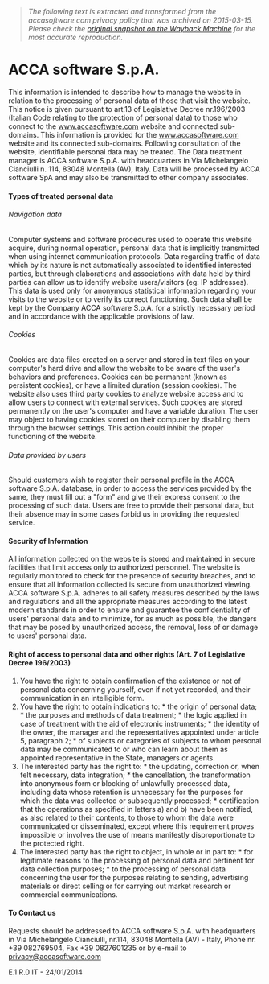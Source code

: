 > *The following text is extracted and transformed from the accasoftware.com privacy policy that was archived on 2015-03-15. Please check the [original snapshot on the Wayback Machine](https://web.archive.org/web/20150315011228id_/http%3A//www.accasoftware.com/en/id42/privacy-policy.html) for the most accurate reproduction.*

# ACCA software S.p.A.

This information is intended to describe how to manage the website in relation to the processing of personal data of those that visit the website. This notice is given pursuant to art.13 of Legislative Decree nr.196/2003 (Italian Code relating to the protection of personal data) to those who connect to the www.accasoftware.com website and connected sub-domains. This information is provided for the www.accasoftware.com website and its connected sub-domains. Following consultation of the website, identifiable personal data may be treated. The Data treatment manager is ACCA software S.p.A. with headquarters in Via Michelangelo Cianciulli n. 114, 83048 Montella (AV), Italy. Data will be processed by ACCA software SpA and may also be transmitted to other company associates.

#### Types of treated personal data

###### Navigation data

Computer systems and software procedures used to operate this website acquire, during normal operation, personal data that is implicitly transmitted when using internet communication protocols. Data regarding traffic of data which by its nature is not automatically associated to identified interested parties, but through elaborations and associations with data held by third parties can allow us to identify website users/visitors (eg: IP addresses). This data is used only for anonymous statistical information regarding your visits to the website or to verify its correct functioning. Such data shall be kept by the Company ACCA software S.p.A. for a strictly necessary period and in accordance with the applicable provisions of law.

###### Cookies

Cookies are data files created on a server and stored in text files on your computer's hard drive and allow the website to be aware of the user's behaviors and preferences. Cookies can be permanent (known as persistent cookies), or have a limited duration (session cookies). The website also uses third party cookies to analyze website access and to allow users to connect with external services. Such cookies are stored permanently on the user's computer and have a variable duration. The user may object to having cookies stored on their computer by disabling them through the browser settings. This action could inhibit the proper functioning of the website.

###### Data provided by users

Should customers wish to register their personal profile in the ACCA software S.p.A. database, in order to access the services provided by the same, they must fill out a "form" and give their express consent to the processing of such data. Users are free to provide their personal data, but their absence may in some cases forbid us in providing the requested service.

#### Security of Information

All information collected on the website is stored and maintained in secure facilities that limit access only to authorized personnel. The website is regularly monitored to check for the presence of security breaches, and to ensure that all information collected is secure from unauthorized viewing. ACCA software S.p.A. adheres to all safety measures described by the laws and regulations and all the appropriate measures according to the latest modern standards in order to ensure and guarantee the confidentiality of users' personal data and to minimize, for as much as possible, the dangers that may be posed by unauthorized access, the removal, loss of or damage to users' personal data.

#### Right of access to personal data and other rights (Art. 7 of Legislative Decree 196/2003)

  1. You have the right to obtain confirmation of the existence or not of personal data concerning yourself, even if not yet recorded, and their communication in an intelligible form.
  2. You have the right to obtain indications to:
    * the origin of personal data;
    * the purposes and methods of data treatment;
    * the logic applied in case of treatment with the aid of electronic instruments;
    * the identity of the owner, the manager and the representatives appointed under article 5, paragraph 2;
    * of subjects or categories of subjects to whom personal data may be communicated to or who can learn about them as appointed representative in the State, managers or agents.
  3. The interested party has the right to:
    * the updating, correction or, when felt necessary, data integration;
    * the cancellation, the transformation into anonymous form or blocking of unlawfully processed data, including data whose retention is unnecessary for the purposes for which the data was collected or subsequently processed;
    * certification that the operations as specified in letters a) and b) have been notified, as also related to their contents, to those to whom the data were communicated or disseminated, except where this requirement proves impossible or involves the use of means manifestly disproportionate to the protected right.
  4. The interested party has the right to object, in whole or in part to:
    * for legitimate reasons to the processing of personal data and pertinent for data collection purposes;
    * to the processing of personal data concerning the user for the purposes relating to sending, advertising materials or direct selling or for carrying out market research or commercial communications.



#### To Contact us

Requests should be addressed to ACCA software S.p.A. with headquarters in Via Michelangelo Cianciulli, nr.114, 83048 Montella (AV) - Italy, Phone nr. +39 082769504, Fax +39 0827601235 or by e-mail to privacy@accasoftware.com

E.1 R.0 IT - 24/01/2014
